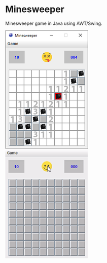 # Minesweeper

Minesweeper game in Java using AWT/Swing.
 
![Image of the game](icons/scr.png)
![Giff of the game](icons/scrGiff2.gif)

